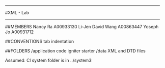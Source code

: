 ********************
#XML - Lab
********************

##MEMBERS
Nancy Ra A00933130
Li-Jen David Wang A00863447
Yoseph Jo A00931712


##CONVENTIONS
tab indentation

##FOLDERS
/application		code igniter starter
/data				XML and DTD files

Assumed: CI system folder is in ../system3 

